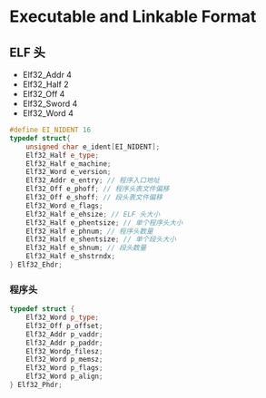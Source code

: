# Executable and Linkable Format

## ELF 头

- Elf32_Addr 4
- Elf32_Half 2
- Elf32_Off 4
- Elf32_Sword 4
- Elf32_Word 4

```c++
#define EI_NIDENT 16
typedef struct{
    unsigned char e_ident[EI_NIDENT];
    Elf32_Half e_type;
    Elf32_Half e_machine;
    Elf32_Word e_version;
    Elf32_Addr e_entry; // 程序入口地址
    Elf32_Off e_phoff; // 程序头表文件偏移
    Elf32_Off e_shoff; // 段头表文件偏移
    Elf32_Word e_flags;
    Elf32_Half e_ehsize; // ELF 头大小
    Elf32_Half e_phentsize; // 单个程序头大小
    Elf32_Half e_phnum; // 程序头数量
    Elf32_Half e_shentsize; // 单个段头大小
    Elf32_Half e_shnum; // 段头数量
    Elf32_Half e_shstrndx;
} Elf32_Ehdr;
```

### 程序头

```c++
typedef struct {
    Elf32_Word p_type;
    Elf32_Off p_offset;
    Elf32_Addr p_vaddr;
    Elf32_Addr p_paddr;
    Elf32_Wordp_filesz;
    Elf32_Word p_memsz;
    Elf32_Word p_flags;
    Elf32_Word p_align;
} Elf32_Phdr;
```
